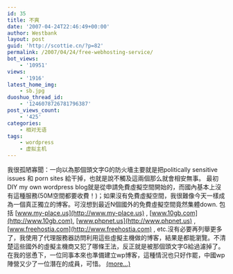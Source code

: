 ```yaml
---
id: 35
title: 不爽
date: '2007-04-24T22:46:49+00:00'
author: Westbank
layout: post
guid: 'http://scottie.cn/?p=82'
permalink: /2007/04/24/free-webhosting-service/
bot_views:
    - '10951'
views:
    - '1916'
latest_home_img:
    - sb.jpg
duoshuo_thread_id:
    - '1246078726781796387'
post_views_count:
    - '425'
categories:
    - 相对无语
tags:
    - wordpress
    - 虚拟主机
---
```


我很孤陋寡聞：一向以為那個頭文字G的防火墻主要就是把politically sensitive issues 和 porn sites 給干掉，也就是說不觸及這兩個那么就會相安無事。 最初DIY my own wordpress blog就是從申請免費虛擬空間開始的，而國內基本上沒有這種服務(50M空間都要收費！)；如果沒有免費虛擬空間，我很難像今天一樣成為一個真正獨立的博客。可沒想到最近N個國外的免費虛擬空間竟然集體down. 包括 [www.my-place.us](http://www.my-place.us) , [www.10gb.com](http://www.10gb.com), [www.phpnet.us](http://www.phpnet.us) , [www.freehostia.com](http://www.freehostia.com) , etc.沒有必要再列舉更多了，我使用了代理服務器訪問利用這些虛擬主機做的博客，結果是都能瀏覽。不清楚這些國外的虛擬主機商又犯了哪條王法，反正就是被那個頭文字G給過濾掉了。在我的慫恿下，一位同事本來也準備建立wp博客，這種情況也只好作罷，中國wp陣營又少了一位潛在的成員，可惜。 [<span aria-label="Continue reading 不爽">(more…)</span>](http://farbank.net/2007/04/24/free-webhosting-service/#more-35)